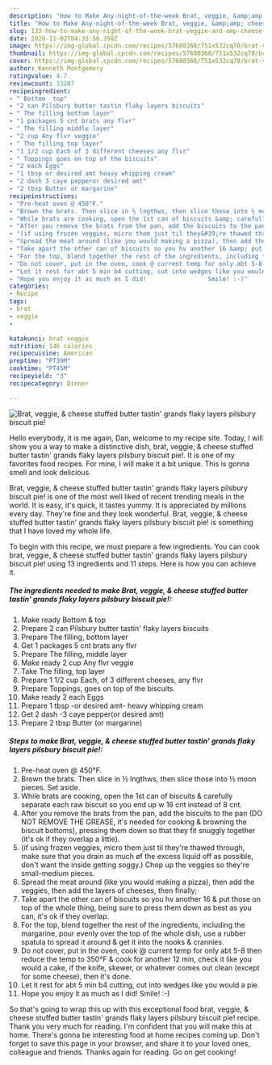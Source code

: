 ```yaml
---
description: "How to Make Any-night-of-the-week Brat, veggie, &amp;amp; cheese stuffed butter tastin&amp;#39; grands flaky layers pilsbury biscuit pie!"
title: "How to Make Any-night-of-the-week Brat, veggie, &amp;amp; cheese stuffed butter tastin&amp;#39; grands flaky layers pilsbury biscuit pie!"
slug: 133-how-to-make-any-night-of-the-week-brat-veggie-and-amp-cheese-stuffed-butter-tastin-and-39-grands-flaky-layers-pilsbury-biscuit-pie
date: 2020-11-02T04:33:56.358Z
image: https://img-global.cpcdn.com/recipes/57680368/751x532cq70/brat-veggie-cheese-stuffed-butter-tastin-grands-flaky-layers-pilsbury-biscuit-pie-recipe-main-photo.jpg
thumbnail: https://img-global.cpcdn.com/recipes/57680368/751x532cq70/brat-veggie-cheese-stuffed-butter-tastin-grands-flaky-layers-pilsbury-biscuit-pie-recipe-main-photo.jpg
cover: https://img-global.cpcdn.com/recipes/57680368/751x532cq70/brat-veggie-cheese-stuffed-butter-tastin-grands-flaky-layers-pilsbury-biscuit-pie-recipe-main-photo.jpg
author: Kenneth Montgomery
ratingvalue: 4.7
reviewcount: 33287
recipeingredient:
- " Bottom  top"
- "2 can Pilsbury butter tastin flaky layers biscuits"
- " The filling bottom layer"
- "1 packages 5 cnt brats any flvr"
- " The filling middle layer"
- "2 cup Any flvr veggie"
- " The filling top layer"
- "1 1/2 cup Each of 3 different cheeses any flvr"
- " Toppings goes on top of the biscuits"
- "2 each Eggs"
- "1 tbsp or desired amt heavy whipping cream"
- "2 dash 3 caye pepperor desired amt"
- "2 tbsp Butter or margarine"
recipeinstructions:
- "Pre-heat oven @ 450°F."
- "Brown the brats. Then slice in ½ lngthws, then slice those into ½ moon pieces. Set aside."
- "While brats are cooking, open the 1st can of biscuits &amp; carefully separate each raw biscuit so you end up w 16 cnt instead of 8 cnt."
- "After you remove the brats from the pan, add the biscuits to the pan (DO NOT REMOVE THE GREASE, it&#39;s needed for cooking &amp; browning the biscuit bottoms), pressing them down so that they fit snuggly together (it&#39;s ok if they overlap a little)."
- "(if using frozen veggies, micro them just til they&#39;re thawed through, make sure that you drain as much øf the excess liquid off as possible, don&#39;t want the inside getting soggy.) Chop up the veggies so they&#39;re small-medium pieces."
- "Spread the meat around (like you would making a pizza), then add the veggies, then add the layers of cheeses, then finally;"
- "Take apart the other can of biscuits so you hv another 16 &amp; put those on top of the whole thing, being sure to press them down as best as you can, it&#39;s ok if they overlap."
- "For the top, blend together the rest of the ingredients, including the margarine, pour evenly over the top of the whole dish, use a rubber spatula to spread it around &amp; get it into the nooks &amp; crannies."
- "Do not cover, put in the oven, cook @ current temp for only abt 5-8 then reduce the temp to 350°F &amp; cook for another 12 min, check it like you would a cake, if the knife, skewer, or whatever comes out clean (except for some cheese), then it&#39;s done."
- "Let it rest for abt 5 min b4 cutting, cut into wedges like you would a pie."
- "Hope you enjoy it as much as I did!                 Smile! :-)"
categories:
- Recipe
tags:
- brat
- veggie
- 

katakunci: brat veggie  
nutrition: 146 calories
recipecuisine: American
preptime: "PT39M"
cooktime: "PT45M"
recipeyield: "3"
recipecategory: Dinner

---
```



![Brat, veggie, &amp; cheese stuffed butter tastin&#39; grands flaky layers pilsbury biscuit pie!](https://img-global.cpcdn.com/recipes/57680368/751x532cq70/brat-veggie-cheese-stuffed-butter-tastin-grands-flaky-layers-pilsbury-biscuit-pie-recipe-main-photo.jpg)

Hello everybody, it is me again, Dan, welcome to my recipe site. Today, I will show you a way to make a distinctive dish, brat, veggie, &amp; cheese stuffed butter tastin&#39; grands flaky layers pilsbury biscuit pie!. It is one of my favorites food recipes. For mine, I will make it a bit unique. This is gonna smell and look delicious.



Brat, veggie, &amp; cheese stuffed butter tastin&#39; grands flaky layers pilsbury biscuit pie! is one of the most well liked of recent trending meals in the world. It is easy, it's quick, it tastes yummy. It is appreciated by millions every day. They're fine and they look wonderful. Brat, veggie, &amp; cheese stuffed butter tastin&#39; grands flaky layers pilsbury biscuit pie! is something that I have loved my whole life.


To begin with this recipe, we must prepare a few ingredients. You can cook brat, veggie, &amp; cheese stuffed butter tastin&#39; grands flaky layers pilsbury biscuit pie! using 13 ingredients and 11 steps. Here is how you can achieve it.

<!--inarticleads1-->

##### The ingredients needed to make Brat, veggie, &amp; cheese stuffed butter tastin&#39; grands flaky layers pilsbury biscuit pie!:

1. Make ready  Bottom &amp; top
1. Prepare 2 can Pilsbury butter tastin&#39; flaky layers biscuits
1. Prepare  The filling, bottom layer
1. Get 1 packages 5 cnt brats any flvr
1. Prepare  The filling, middle layer
1. Make ready 2 cup Any flvr veggie
1. Take  The filling, top layer
1. Prepare 1 1/2 cup Each, of 3 different cheeses, any flvr
1. Prepare  Toppings, goes on top of the biscuits.
1. Make ready 2 each Eggs
1. Prepare 1 tbsp -or desired amt- heavy whipping cream
1. Get 2 dash -3 caye pepper(or desired amt)
1. Prepare 2 tbsp Butter (or margarine)




<!--inarticleads2-->

##### Steps to make Brat, veggie, &amp; cheese stuffed butter tastin&#39; grands flaky layers pilsbury biscuit pie!:

1. Pre-heat oven @ 450°F.
1. Brown the brats. Then slice in ½ lngthws, then slice those into ½ moon pieces. Set aside.
1. While brats are cooking, open the 1st can of biscuits &amp; carefully separate each raw biscuit so you end up w 16 cnt instead of 8 cnt.
1. After you remove the brats from the pan, add the biscuits to the pan (DO NOT REMOVE THE GREASE, it&#39;s needed for cooking &amp; browning the biscuit bottoms), pressing them down so that they fit snuggly together (it&#39;s ok if they overlap a little).
1. (if using frozen veggies, micro them just til they&#39;re thawed through, make sure that you drain as much øf the excess liquid off as possible, don&#39;t want the inside getting soggy.) Chop up the veggies so they&#39;re small-medium pieces.
1. Spread the meat around (like you would making a pizza), then add the veggies, then add the layers of cheeses, then finally;
1. Take apart the other can of biscuits so you hv another 16 &amp; put those on top of the whole thing, being sure to press them down as best as you can, it&#39;s ok if they overlap.
1. For the top, blend together the rest of the ingredients, including the margarine, pour evenly over the top of the whole dish, use a rubber spatula to spread it around &amp; get it into the nooks &amp; crannies.
1. Do not cover, put in the oven, cook @ current temp for only abt 5-8 then reduce the temp to 350°F &amp; cook for another 12 min, check it like you would a cake, if the knife, skewer, or whatever comes out clean (except for some cheese), then it&#39;s done.
1. Let it rest for abt 5 min b4 cutting, cut into wedges like you would a pie.
1. Hope you enjoy it as much as I did!                 Smile! :-)




So that's going to wrap this up with this exceptional food brat, veggie, &amp; cheese stuffed butter tastin&#39; grands flaky layers pilsbury biscuit pie! recipe. Thank you very much for reading. I'm confident that you will make this at home. There's gonna be interesting food at home recipes coming up. Don't forget to save this page in your browser, and share it to your loved ones, colleague and friends. Thanks again for reading. Go on get cooking!
